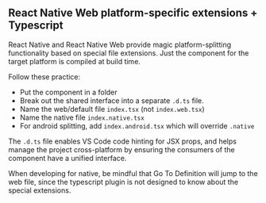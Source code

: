 ## React Native Web platform-specific extensions + Typescript

React Native and React Native Web provide magic platform-splitting functionality based on special file extensions. Just the component for the target platform is compiled at build time.

Follow these practice:

* Put the component in a folder
* Break out the shared interface into a separate `.d.ts` file.
* Name the web/default file `index.tsx` (not `index.web.tsx`)
* Name the native file `index.native.tsx`
* For android splitting, add `index.android.tsx` which will override `.native`

The `.d.ts` file enables VS Code code hinting for JSX props, and helps manage the project cross-platform by ensuring the consumers of the component have a unified interface.

When developing for native, be mindful that Go To Definition will jump to the web file, since the typescript plugin is not designed to know about the special extensions.
